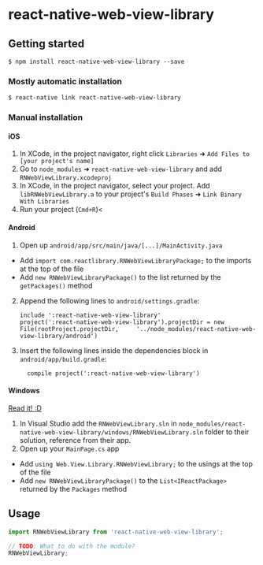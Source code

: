 
# react-native-web-view-library

## Getting started

`$ npm install react-native-web-view-library --save`

### Mostly automatic installation

`$ react-native link react-native-web-view-library`

### Manual installation


#### iOS

1. In XCode, in the project navigator, right click `Libraries` ➜ `Add Files to [your project's name]`
2. Go to `node_modules` ➜ `react-native-web-view-library` and add `RNWebViewLibrary.xcodeproj`
3. In XCode, in the project navigator, select your project. Add `libRNWebViewLibrary.a` to your project's `Build Phases` ➜ `Link Binary With Libraries`
4. Run your project (`Cmd+R`)<

#### Android

1. Open up `android/app/src/main/java/[...]/MainActivity.java`
  - Add `import com.reactlibrary.RNWebViewLibraryPackage;` to the imports at the top of the file
  - Add `new RNWebViewLibraryPackage()` to the list returned by the `getPackages()` method
2. Append the following lines to `android/settings.gradle`:
  	```
  	include ':react-native-web-view-library'
  	project(':react-native-web-view-library').projectDir = new File(rootProject.projectDir, 	'../node_modules/react-native-web-view-library/android')
  	```
3. Insert the following lines inside the dependencies block in `android/app/build.gradle`:
  	```
      compile project(':react-native-web-view-library')
  	```

#### Windows
[Read it! :D](https://github.com/ReactWindows/react-native)

1. In Visual Studio add the `RNWebViewLibrary.sln` in `node_modules/react-native-web-view-library/windows/RNWebViewLibrary.sln` folder to their solution, reference from their app.
2. Open up your `MainPage.cs` app
  - Add `using Web.View.Library.RNWebViewLibrary;` to the usings at the top of the file
  - Add `new RNWebViewLibraryPackage()` to the `List<IReactPackage>` returned by the `Packages` method


## Usage
```javascript
import RNWebViewLibrary from 'react-native-web-view-library';

// TODO: What to do with the module?
RNWebViewLibrary;
```
  